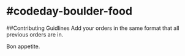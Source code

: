 #codeday-boulder-food
====================
##Contributing Guidlines
Add your orders in the same format that all previous orders are in.

Bon appetite.
